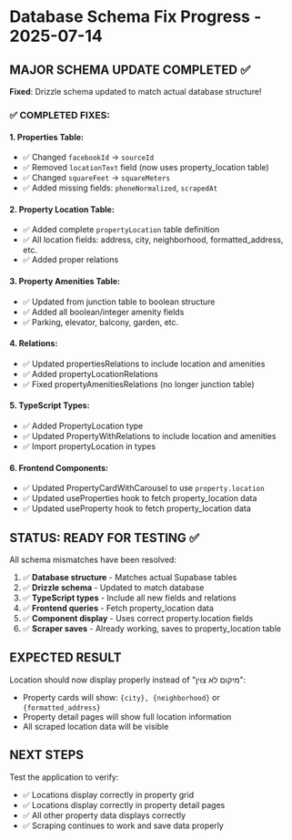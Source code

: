 # Database Schema Fix Progress - 2025-07-14

## MAJOR SCHEMA UPDATE COMPLETED ✅

**Fixed**: Drizzle schema updated to match actual database structure!

### ✅ COMPLETED FIXES:

#### 1. Properties Table:
- ✅ Changed `facebookId` → `sourceId`
- ✅ Removed `locationText` field (now uses property_location table)
- ✅ Changed `squareFeet` → `squareMeters`
- ✅ Added missing fields: `phoneNormalized`, `scrapedAt`

#### 2. Property Location Table:
- ✅ Added complete `propertyLocation` table definition
- ✅ All location fields: address, city, neighborhood, formatted_address, etc.
- ✅ Added proper relations

#### 3. Property Amenities Table:
- ✅ Updated from junction table to boolean structure
- ✅ Added all boolean/integer amenity fields
- ✅ Parking, elevator, balcony, garden, etc.

#### 4. Relations:
- ✅ Updated propertiesRelations to include location and amenities
- ✅ Added propertyLocationRelations
- ✅ Fixed propertyAmenitiesRelations (no longer junction table)

#### 5. TypeScript Types:
- ✅ Added PropertyLocation type
- ✅ Updated PropertyWithRelations to include location and amenities
- ✅ Import propertyLocation in types

#### 6. Frontend Components:
- ✅ Updated PropertyCardWithCarousel to use `property.location`
- ✅ Updated useProperties hook to fetch property_location data
- ✅ Updated useProperty hook to fetch property_location data

## STATUS: READY FOR TESTING ✅

All schema mismatches have been resolved:

1. ✅ **Database structure** - Matches actual Supabase tables
2. ✅ **Drizzle schema** - Updated to match database
3. ✅ **TypeScript types** - Include all new fields and relations
4. ✅ **Frontend queries** - Fetch property_location data
5. ✅ **Component display** - Uses correct property.location fields
6. ✅ **Scraper saves** - Already working, saves to property_location table

## EXPECTED RESULT

Location should now display properly instead of "מיקום לא צוין":
- Property cards will show: `{city}, {neighborhood}` or `{formatted_address}`
- Property detail pages will show full location information  
- All scraped location data will be visible

## NEXT STEPS

Test the application to verify:
- ✅ Locations display correctly in property grid
- ✅ Locations display correctly in property detail pages
- ✅ All other property data displays correctly
- ✅ Scraping continues to work and save data properly